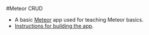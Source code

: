 #Meteor CRUD

- A basic [Meteor](http://meteor.com) app used for teaching Meteor basics.
- [Instructions for building the app](https://gist.github.com/andersr/169036aaaab32e479870).


